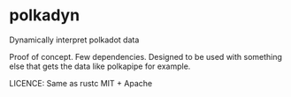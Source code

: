 # polkadyn
Dynamically interpret polkadot data

Proof of concept. Few dependencies. Designed to be used with something else that gets the data like polkapipe for example.


LICENCE: Same as rustc MIT + Apache
